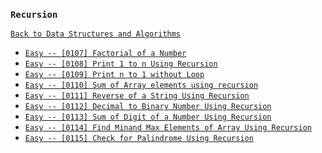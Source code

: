 ### `Recursion`

[`Back to Data Structures and Algorithms`](../readme.md)

* [`Easy -- [0107] Factorial of a Number`]()
* [`Easy -- [0108] Print 1 to n Using Recursion`]()
* [`Easy -- [0109] Print n to 1 without Loop`]()
* [`Easy -- [0110] Sum of Array elements using recursion`]()
* [`Easy -- [0111] Reverse of a String Using Recursion`]()
* [`Easy -- [0112] Decimal to Binary Number Using Recursion`]()
* [`Easy -- [0113] Sum of Digit of a Number Using Recursion`]()
* [`Easy -- [0114] Find Minand Max Elements of Array Using Recursion`]()
* [`Easy -- [0115] Check for Palindrome Using Recursion`]()

